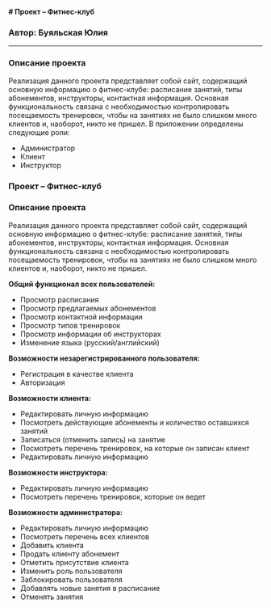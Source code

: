 **# Проект – Фитнес-клуб**
### Автор: Буяльская Юлия
---
### Описание проекта

 Реализация данного проекта представляет собой сайт, содержащий основную информацию о фитнес-клубе: расписание занятий, типы абонементов, инструкторы, контактная информация. Основная функциональность связана с необходимостью контролировать посещаемость тренировок, чтобы на занятиях не было слишком много клиентов и, наоборот, никто не пришел.
  В приложении определены следующие роли: 
  * Администратор
  * Клиент
  * Инструктор 

### Проект – Фитнес-клуб
  
### Описание проекта 

Реализация данного проекта представляет собой сайт, содержащий основную информацию о фитнес-клубе: расписание занятий, типы абонементов, инструкторы, контактная информация. Основная функциональность связана с необходимостью контролировать посещаемость тренировок, чтобы на занятиях не было слишком много клиентов и, наоборот, никто не пришел.

**Общий функционал всех пользователей:**
*	Просмотр расписания
*	Просмотр предлагаемых абонементов
*	Просмотр контактной информации
*	Просмотр типов тренировок
*	Просмотр информации об инструкторах
*	Изменение языка (русский/английский)

**Возможности незарегистрированного пользователя:**
*	Регистрация в качестве клиента
*	Авторизация

**Возможности клиента:**
*	Редактировать личную информацию 
*	Посмотреть действующие абонементы и количество оставшихся занятий
*	Записаться (отменить запись) на занятие
*	Посмотреть перечень тренировок, на которые он записан клиент
*	Редактировать личную информацию

**Возможности инструктора:**
*	Редактировать личную информацию
*	Посмотреть перечень тренировок, которые он ведет

**Возможности администратора:**
*	Редактировать личную информацию
*	Посмотреть перечень всех клиентов
*	Добавить клиента
*	Продать клиенту абонемент
*	Отметить присутствие клиента
*	Изменить роль пользователя
* Заблокировать пользователя
*	Добавлять новые занятия в расписание
* Отменять занятия

